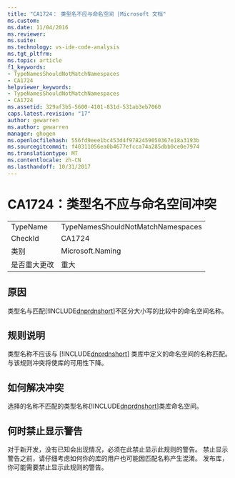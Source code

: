 ```yaml
---
title: "CA1724： 类型名不应与命名空间 |Microsoft 文档"
ms.custom: 
ms.date: 11/04/2016
ms.reviewer: 
ms.suite: 
ms.technology: vs-ide-code-analysis
ms.tgt_pltfrm: 
ms.topic: article
f1_keywords:
- TypeNamesShouldNotMatchNamespaces
- CA1724
helpviewer_keywords:
- TypeNamesShouldNotMatchNamespaces
- CA1724
ms.assetid: 329af3b5-5600-4101-831d-531ab3eb7060
caps.latest.revision: "17"
author: gewarren
ms.author: gewarren
manager: ghogen
ms.openlocfilehash: 556fd9eee1bc453d4f9782459050367e18a3193b
ms.sourcegitcommit: f40311056ea0b4677efcca74a285dbb0ce0e7974
ms.translationtype: MT
ms.contentlocale: zh-CN
ms.lasthandoff: 10/31/2017
---
```

# <a name="ca1724-type-names-should-not-match-namespaces"></a>CA1724：类型名不应与命名空间冲突
|||  
|-|-|  
|TypeName|TypeNamesShouldNotMatchNamespaces|  
|CheckId|CA1724|  
|类别|Microsoft.Naming|  
|是否重大更改|重大|  
  
## <a name="cause"></a>原因  
 类型名与匹配[!INCLUDE[dnprdnshort](../code-quality/includes/dnprdnshort_md.md)]不区分大小写的比较中的命名空间名称。  
  
## <a name="rule-description"></a>规则说明  
 类型名称不应该与 [!INCLUDE[dnprdnshort](../code-quality/includes/dnprdnshort_md.md)] 类库中定义的命名空间的名称匹配。 与该规则冲突将使库的可用性下降。  
  
## <a name="how-to-fix-violations"></a>如何解决冲突  
 选择的名称不匹配的类型名称[!INCLUDE[dnprdnshort](../code-quality/includes/dnprdnshort_md.md)]类库命名空间。  
  
## <a name="when-to-suppress-warnings"></a>何时禁止显示警告  
 对于新开发，没有已知会出现情况，必须在此禁止显示此规则的警告。 禁止显示警告之前，请仔细考虑如何你的库的用户也可能因匹配名称产生混淆。 发布库，你可能需要禁止显示此规则的警告。